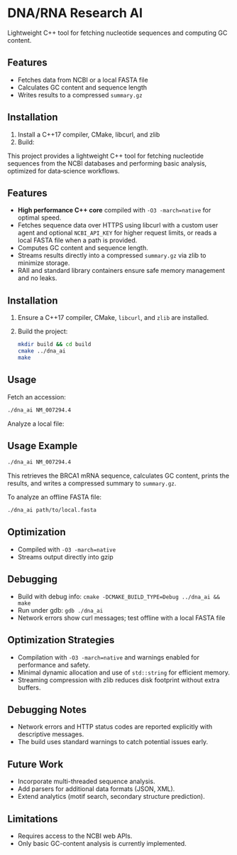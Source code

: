 # DNA/RNA Research AI


Lightweight C++ tool for fetching nucleotide sequences and computing GC content.

## Features
- Fetches data from NCBI or a local FASTA file
- Calculates GC content and sequence length
- Writes results to a compressed `summary.gz`

## Installation
1. Install a C++17 compiler, CMake, libcurl, and zlib
2. Build:


This project provides a lightweight C++ tool for fetching nucleotide sequences from the NCBI databases and performing basic analysis, optimized for data‑science workflows.

## Features
- **High performance C++ core** compiled with `-O3 -march=native` for optimal speed.
- Fetches sequence data over HTTPS using libcurl with a custom user agent and optional `NCBI_API_KEY` for higher request limits, or reads a local FASTA file when a path is provided.
- Computes GC content and sequence length.
- Streams results directly into a compressed `summary.gz` via zlib to minimize storage.
- RAII and standard library containers ensure safe memory management and no leaks.

## Installation
1. Ensure a C++17 compiler, CMake, `libcurl`, and `zlib` are installed.
2. Build the project:

   ```bash
   mkdir build && cd build
   cmake ../dna_ai
   make
   ```

   
## Usage
Fetch an accession:
```bash
./dna_ai NM_007294.4
```
Analyze a local file:


## Usage Example
```bash
./dna_ai NM_007294.4
```
This retrieves the BRCA1 mRNA sequence, calculates GC content, prints the results, and writes a compressed summary to `summary.gz`.

To analyze an offline FASTA file:

```bash
./dna_ai path/to/local.fasta
```


## Optimization
- Compiled with `-O3 -march=native`
- Streams output directly into gzip

## Debugging
- Build with debug info: `cmake -DCMAKE_BUILD_TYPE=Debug ../dna_ai && make`
- Run under gdb: `gdb ./dna_ai`
- Network errors show curl messages; test offline with a local FASTA file

## Optimization Strategies
- Compilation with `-O3 -march=native` and warnings enabled for performance and safety.
- Minimal dynamic allocation and use of `std::string` for efficient memory.
- Streaming compression with zlib reduces disk footprint without extra buffers.

## Debugging Notes
- Network errors and HTTP status codes are reported explicitly with descriptive messages.
- The build uses standard warnings to catch potential issues early.

## Future Work
- Incorporate multi-threaded sequence analysis.
- Add parsers for additional data formats (JSON, XML).
- Extend analytics (motif search, secondary structure prediction).

## Limitations
- Requires access to the NCBI web APIs.
- Only basic GC-content analysis is currently implemented.


